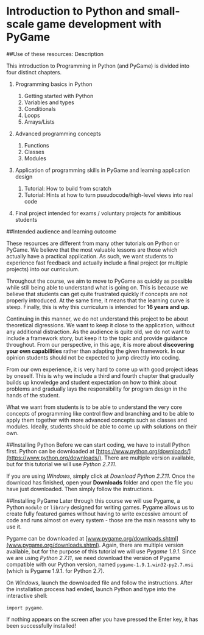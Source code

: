 Introduction to Python and small-scale game development with PyGame
=======

##Use of these resources: Description

This introduction to Programming in Python (and PyGame) is divided into four distinct chapters.

1. Programming basics in Python
    1. Getting started with Python
    2. Variables and types
    3. Conditionals
    4. Loops
    5. Arrays/Lists

2. Advanced programming concepts
    1. Functions
    2. Classes
    3. Modules

3. Application of programming skills in PyGame and learning application design
    1. Tutorial: How to build <Insert game name> from scratch
    2. Tutorial: Hints at how to turn pseudocode/high-level views into real code

4. Final project intended for exams / voluntary projects for ambitious students

##Intended audience and learning outcome

These resources are different from many other tutorials on Python or PyGame. We believe that the most valuable lessons are those which actually have a practical application. As such, we want students to experience fast feedback and actually include a final project (or multiple projects) into our curriculum.

Throughout the course, we aim to move to PyGame as quickly as possible while still being able to understand what is going on. This is because we believe that students can get quite frustrated quickly if concepts are not properly introduced. At the same time, it means that the learning curve is steep. Finally, this is why this curriculum is intended for **16 years and up**.

Continuing in this manner, we do not understand this project to be about theoretical digressions. We want to keep it close to the application, without any additional distraction. As the audience is quite old, we do not want to include a framework story, but keep it to the topic and provide guidance throughout. From our perspective, in this age, it is more about **discovering your own capabilities** rather than adapting the given framework. In our opinion students should not be expected to jump directly into coding. 

From our own experience, it is very hard to come up with good project ideas by oneself. This is why we include a third and fourth chapter that gradually builds up knowledge and student expectation on how to think about problems and gradually lays the responsibility for program design in the hands of the student.

What we want from students is to be able to understand the very core concepts of programming like control flow and branching and to be able to apply them together with more advanced concepts such as classes and modules. Ideally, students should be able to come up with solutions on their own.

##Installing Python
Before we can start coding, we have to install Python first. Python can be downloaded at [https://www.python.org/downloads/](https://www.python.org/downloads/). There are multiple version available, but for this tutorial we will use *Python 2.7.11*. 

If you are using *Windows*, simply click at *Download Python 2.7.11*. Once the download has finished, open your **Downloads** folder and open the file you have just downloaded. Then simply follow the instructions.

##Installing PyGame
Later through this course we will use Pygame, a Python `module` or `library` designed for writing games. Pygame allows us to create fully featured games without having to write excessive amount of code and runs almost on every system - those are the main reasons why to use it.

Pygame can be downloaded at [www.pygame.org/downloads.shtml](www.pygame.org/downloads.shtml). Again, there are multiple version available, but for the purpose of this tutorial we will use *Pygame 1.9.1*. Since we are using *Python 2.7.11*, we need download the version of Pygame compatible with our Python version, named `pygame-1.9.1.win32-py2.7.msi` (which is Pygame 1.9.1. for Python 2.7).

On *Windows*, launch the downloaded file and follow the instructions. After the installation process had ended, launch Python and type into the interactive shell:

`import pygame`.

If nothing appears on the screen after you have pressed the Enter key, it has been successfully installed!
